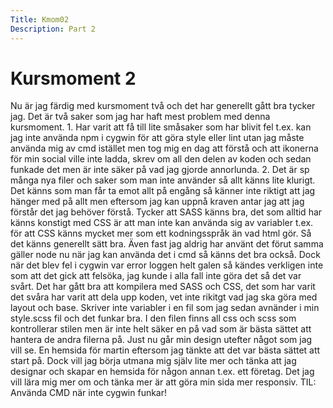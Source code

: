 ```yaml
---
Title: Kmom02
Description: Part 2
---
```


Kursmoment 2
==================

Nu är jag färdig med kursmoment två och det har generellt gått bra tycker jag. Det är två saker som jag har haft mest problem med denna kursmoment. 1. Har varit att få till lite småsaker som har blivit fel t.ex. kan jag inte använda npm i cygwin för att göra style eller lint utan jag måste använda mig av cmd istället men tog mig en dag att förstå och att ikonerna för min social ville inte ladda, skrev om all den delen av koden och sedan funkade det men är inte säker på vad jag gjorde annorlunda. 2. Det är sp många nya filer och saker som man inte använder så allt känns lite klurigt. Det känns som man får ta emot allt på engång så känner inte riktigt att jag hänger med på allt men eftersom jag kan uppnå kraven antar jag att jag förstår det jag behöver förstå.
Tycker att SASS känns bra, det som alltid har känns konstigt med CSS är att man inte kan använda sig av variabler t.ex. för att CSS känns mycket mer som ett kodningsspråk än vad html gör. Så det känns generellt sätt bra. Även fast jag aldrig har använt det förut samma gäller node nu när jag kan använda det i cmd så känns det bra också. Dock när det blev fel i cygwin var error loggen helt galen så kändes verkligen inte som att det gick att felsöka, jag kunde i alla fall inte göra det så det var svårt.
Det har gått bra att kompilera med SASS och CSS, det som har varit det svåra har varit att dela upp koden, vet inte rikitgt vad jag ska göra med layout och base. Skriver inte variabler i en fil som jag sedan avnänder i min style.scss fil och det funkar bra. I den filen finns all css och scss som kontrollerar stilen men är inte helt säker en på vad som är bästa sättet att hantera de andra filerna på.
Just nu går min design utefter något som jag vill se. En hemsida för martin eftersom jag tänkte att det var bästa sättet att start på. Dock vill jag börja utmana mig själv lite mer och tänka att jag designar och skapar en hemsida för någon annan t.ex. ett företag.
Det jag vill lära mig mer om och tänka mer är att göra min sida mer responsiv.
TIL: Använda CMD när inte cygwin funkar!
